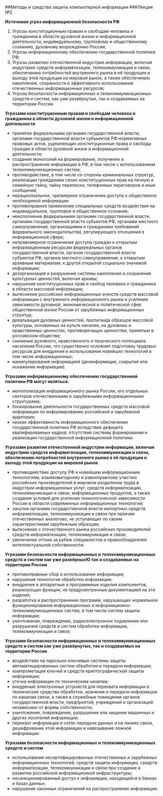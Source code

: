 ##Методы и средства защиты компьютерной информации
###Лекция №2

**Источники угроз информационной безопасности РФ**
1) Угрозы конституционным правам и свободам человека и гражданина в области духовной жизни и информационной деятельности, индивидуальному, групповому и общественному сознанию, духовному возрождению России;
2) Угрозы информационному обеспечению государственной политики РФ;
3) Угрозы развитию отечественной индустрии информации, включая индустрию средств информатизации, телекоммуникации и связи, обеспечению потребностей внутреннего рынка в её продукции и выходу этой продукции на мировой рынок, а также обеспечению накопления, сохранности и эффективного использования отечественных информационных ресурсов;
4) Угрозы безопасности информационных и телекоммуникационных средств и систем, как уже развёрнутых, так и создаваемых на территории России.

**Угрозами конституционным правам и свободам человека и гражданина в области духовной жизни и информационной деятельности**
* принятие федеральными органами государственной власти, органами государственной власти субьъектов РФ нормативных правовых актов, ущемляющих конституционные права и свободы граждан в области духовной жизни и информационной деятельности;
* создание монополий на формирование, получение и распространение информации в РФ, в том числе с использованием телекоммуникационных систем;
* противодействие, в том числе со стороны криминальных структур, реализации гражданами своих конституционных прав на личную и семейную тайну, тайну переписки, телефонных переговоров и иных сообщений;
* нерациолнальное, чрезмерное ограничение доступа к общественно необходимой информации.
* противоправное применение специальных средств воздействия на индивидуальное, групповое и общественное сознание;
* неисполнение федеральными органами государственной власти, органами государственной власти субьектов РФ, органами местного самоуправления, организациями и гражданами требований федерального законодательства, регулирующего отношения в информационной сфере;
* неправомерное ограничение доступа граждан к открытым информационным ресурсам федереальных органов государственной власти, органов государственной власти субъектов РФ, органов местного самоуправления, к открытым архивным материалам, к другой открытой социально значимой информации;
* дезорганизация и разрушение системы накопления и сохранения культурных ценностей, включая архивы;
* нарушение конституционных прав и свобод человека и гражданина в области массовой информации;
* вытеснение российских информационных агенств средств массовой информации с внутреннего информационного рынка и усиление зависимости духовной, экономической и политической сфер общественной жизни России от зарубежных информационных структур;
* девальвация духовных ценностей, пропаганда образцов массовой культуры, основанных на культе насилия, на духовных и нравственных ценностях, противоречащих ценностям, принятым в российском обществе;
* снижение духовного, нравственного и творческого потенциала населения России, что существенно осложнит подготовку трудовых ресурсов для внедрения и использования новейших технологий в том числе информационных;
* манипулирование информацией (дезинформация, сокрытие или искажение информации).

**Угрозами информационному обеспечению государственной политики РФ могут являться:**
* монополизация информационного рынка России, его отдельных секторов отечественными и зарубежными информационными структурами;
* блокирование деятельности государственных средств массовой информации по информированию российской и зарубежной аудитории;
* низкая эффективность информационного обеспечения государственной политики РФ вследствие дефицита квалифированных кадров, отсутствия системы формирования и реализации государственной информационной политики.

**Угрозами развития отечественной индустрии информации, включая индустрию средств информатизации, телекоммуникации и связи, обеспечению потребностей внутреннего рынка в её продукции и выходу этой продукции на мировой рынок**
* противодействие доступу РФ к новейшим информационным технологиям, взаимовыгодному и равноправному участию российских производителей в мировом разделении труда в индустрии информационных услуг, средств информатизации, телекоммуникации и связи, информационных продуктов, а также создание условий для усиления технологической зависимости России в области современных информационных технологий;
* закупка органами государственной власти импортных средств информатизации, телекоммуникации и связи при наличии отечественных аналогово, не уступающих по своим характеристикам зарубежным образцам;
* вытеснение с отечественного рынка российских производителей средств информатизации, телекоммуникации и связи;
* увеличение оттока за рубеж специалистов и правообладателей интеллектуальной собственности.

**Угрозами безопасности информационных и телекоммуникационных средств и систем как уже развёрныхЮ так и создаваемых на территории России**
* противоправные сбор и использование информации;
* нарушения технологии обработки информации;
* внедрение в аппаратные и программные изделия компонентов, реализующих функции, не предусмотренные документацией на эти изделия;
* разработка и распространение программ, нарушающих нормальное функционирование информационных и информационно-телекоммуникационных систем, в том числе систем защиты информации;
* уничтожение, повреждение, радиоэлектронное подавление или разрушение средств и систем обработки информации, телекоммуникации и связи;

**Угрозами безопасности информационных и телекоммуникационных средств и систем как уже развёрнутых, так и создаваемых на территории России**
* воздействие на парольно-ключевые системы защиты автоматищированных систем обработки и передачи информации;
* компрометация ключей и средств криптографической защиты информации;
* утечка информации по техническим каналам;
* внедреные электронных устройств для перехвата информации в технические средства обработки, хранения и передачи информации по каналам связи, а также в служебные помещения органов государственной власти, предприятий, учреждений и организаций независимо от формы собственности;
* уничтожение, повреждение, разрушение или хищение машинных и других носителей информации;
* перехват информации в сетях передачи данных и на линиях связи, дешифрование этой информации и навязывание ложной информации.

**Угрозами безопасности информационных и телекоммуникационных средств и систем**
* использование несертифицированных отечественных и зарубежных информационных технологий, средств защиты информации, средств информатизации, телекоммуникации и связи при создание и развитии российской информационной инфраструктуры;
* несанкционированный доступ к информации, находящейся в банках и базах данных;
* нарушение законных ограничений на распространение информации.



